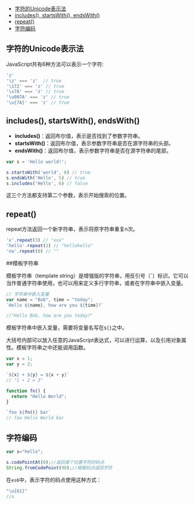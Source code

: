 
<!-- toc orderedList:0 -->

- [字符的Unicode表示法](#字符的unicode表示法)
- [includes(), startsWith(), endsWith()](#includes-startswith-endswith)
- [repeat()](#repeat)
- [字符编码](#字符编码)

<!-- tocstop -->
## 字符的Unicode表示法

JavaScript共有6种方法可以表示一个字符:

```js
'z'
'\z' === 'z'  // true
'\172' === 'z' // true
'\x7A' === 'z' // true
'\u007A' === 'z' // true
'\u{7A}' === 'z' // true
```

## includes(), startsWith(), endsWith()


 - **includes()**：返回布尔值，表示是否找到了参数字符串。
 - **startsWith()**：返回布尔值，表示参数字符串是否在源字符串的头部。
 - **endsWith()**：返回布尔值，表示参数字符串是否在源字符串的尾部。


```js
var s = 'Hello world!';

s.startsWith('world', 6) // true
s.endsWith('Hello', 5) // true
s.includes('Hello', 6) // false
```

这三个方法都支持第二个参数，表示开始搜索的位置。

## repeat()

repeat方法返回一个新字符串，表示将原字符串重复n次。

```js
'x'.repeat(3) // "xxx"
'hello'.repeat(2) // "hellohello"
'na'.repeat(0) // ""
```

##模板字符串

模板字符串（template string）是增强版的字符串，用反引号（**\`**）标识。它可以当作普通字符串使用，也可以用来定义多行字符串，或者在字符串中嵌入变量。

```js
// 字符串中嵌入变量
var name = "Bob", time = "today";
`Hello ${name}, how are you ${time}?`  

//"Hello Bob, how are you today?"   
```

模板字符串中嵌入变量，需要将变量名写在`${}`之中。

大括号内部可以放入任意的JavaScript表达式，可以进行运算，以及引用对象属性。模板字符串之中还能调用函数。

```js
var x = 1;
var y = 2;

`${x} + ${y} = ${x + y}`
// "1 + 2 = 3"

function fn() {
  return "Hello World";
}

`foo ${fn()} bar`
// foo Hello World bar
```

## 字符编码

```js
var s="hello";

s.codePointAt(0);//返回某个位置字符的码点
String.fromCodePoint(98);//根据码点返回字符
```
在`es6`中，表示字符的码点使用这种方式：

```js
"\u{61}"
//a
```
